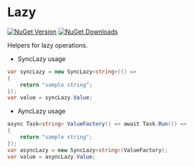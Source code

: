 # Lazy

[![NuGet Version](http://img.shields.io/nuget/v/Agero.Core.Lazy.svg?style=flat)](https://www.nuget.org/packages/Agero.Core.Lazy/) 
[![NuGet Downloads](http://img.shields.io/nuget/dt/Agero.Core.Lazy.svg?style=flat)](https://www.nuget.org/packages/Agero.Core.Lazy/)

Helpers for lazy operations. 

* SyncLazy usage
```csharp
var syncLazy = new SyncLazy<string>(() => 
{
    return "sample string";
});
var value = syncLazy.Value;
```

* AyncLazy usage
```csharp
async Task<string> ValueFactory() => await Task.Run(() =>
{
    return "sample string";
});
var asyncLazy = new SyncLazy<string>(ValueFactory);
var value = asyncLazy.Value;
```

